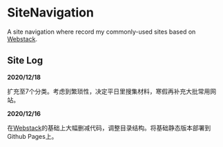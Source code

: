 # SiteNavigation

A site navigation where record my commonly-used sites based on [Webstack](https://github.com/WebStackPage/WebStackPage.github.io).

## Site Log

**2020/12/18**

扩充至7个分类。考虑到繁琐性，决定平日里搜集材料，寒假再补充大批常用网站。

**2020/12/16**

在[Webstack](https://github.com/WebStackPage/WebStackPage.github.io)的基础上大幅删减代码，调整目录结构。将基础静态版本部署到Github Pages上。
